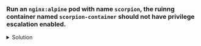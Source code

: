 ### Run an `nginx:alpine` pod with name `scorpion`, the ruinng container named `scorpion-container` should not have privilege escalation enabled.

<details><summary>Solution</summary>
  <p>

  ```bash
  # generate pod yaml
  k run scorpion --image=nginx:alpine $dr > pod.yaml

  # modify pod yaml
  apiVersion: v1
  kind: Pod
  metadata:
    creationTimestamp: null
    labels:
      run: scorpion
    name: scorpion
  spec:
    containers:
    - image: nginx:alpine
      name: scorpion-container
      securityContext:
        allowPrivilegeEscalation: false # add this security context for container
    dnsPolicy: ClusterFirst
    restartPolicy: Always

  # create the pod
  k create -f pod.yaml
  ```

  </p>
</details>

